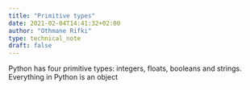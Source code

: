 ```yaml
---
title: "Primitive types"
date: 2021-02-04T14:41:32+02:00
author: "Othmane Rifki"
type: technical_note
draft: false
---
```

Python has four primitive types: integers, floats, booleans and strings. Everything in Python is an object


```python

```
